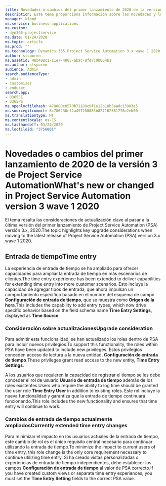 ```yaml
---
title: Novedades o cambios del primer lanzamiento de 2020 de la versión 3.x de Project Service Automation
description: Este tema proporciona información sobre las novedades y los cambios en el primer lanzamiento de Project Service Automation versión 3, 2020.
manager: kfend
ms.service: business-applications
ms.custom:
- dyn365-projectservice
ms.date: 01/24/2020
ms.topic: article
ms.prod: ''
ms.technology: Dynamics 365 Project Service Automation 3.x wave 1 2020
author: stsporen
ms.assetid: 48b408c1-11e7-4005-abac-8fd7c0b064b1
ms.author: stsporen
audience: Admin
search.audienceType:
- admin
- customizer
- enduser
search.app:
- D365CE
- D365PS
ms.openlocfilehash: 478080c0570b71188c9f1e12b18b5aadc13903e5
ms.sourcegitcommit: 8c786230ef2a497280885b827162561776e2eb00
ms.translationtype: HT
ms.contentlocale: es-ES
ms.lasthandoff: 03/24/2020
ms.locfileid: "3756001"
---
```

# <a name="whats-new-or-changed-in-project-service-automation-version-3-wave-1-2020"></a><span data-ttu-id="26bdd-103">Novedades o cambios del primer lanzamiento de 2020 de la versión 3 de Project Service Automation</span><span class="sxs-lookup"><span data-stu-id="26bdd-103">What's new or changed in Project Service Automation version 3 wave 1 2020</span></span>
<span data-ttu-id="26bdd-104">El tema resalta las consideraciones de actualización clave al pasar a la última versión del primer lanzamiento de Project Service Automation (PSA) versión 3.x, 2020.</span><span class="sxs-lookup"><span data-stu-id="26bdd-104">The topic highlights key upgrade considerations when moving to the latest release of Project Service Automation (PSA) version 3.x wave 1 2020.</span></span>

## <a name="time-entry"></a><span data-ttu-id="26bdd-105">Entrada de tiempo</span><span class="sxs-lookup"><span data-stu-id="26bdd-105">Time entry</span></span>
<span data-ttu-id="26bdd-106">La experiencia de entrada de tiempo se ha ampliado para ofrecer capacidades para ampliar la entrada de tiempo en más escenarios de clientes.</span><span class="sxs-lookup"><span data-stu-id="26bdd-106">The time entry experience has been extended to deliver capabilities for extending time entry into more customer scenarios.</span></span> <span data-ttu-id="26bdd-107">Esto incluye la capacidad de agregar tipos de entrada, que ahora impulsan un comportamiento específico basado en el nombre del esquema de campo **Configuración de entrada de tiempo**, que se muestra como **Origen de la hora**.</span><span class="sxs-lookup"><span data-stu-id="26bdd-107">This includes the capability to add entry types, which now drive specific behavior based on the field schema name **Time Entry Settings**, displayed as **Time Source**.</span></span>

### <a name="upgrade-consideration"></a><span data-ttu-id="26bdd-108">Consideración sobre actualizaciones</span><span class="sxs-lookup"><span data-stu-id="26bdd-108">Upgrade consideration</span></span>
<span data-ttu-id="26bdd-109">Para admitir esta funcionalidad, se han actualizado los roles dentro de PSA para incluir nuevos privilegios.</span><span class="sxs-lookup"><span data-stu-id="26bdd-109">To support this functionality, the roles within PSA have been updated to include new privileges.</span></span> <span data-ttu-id="26bdd-110">Estos privilegios conceden acceso de lectura a la nueva entidad, **Configuración de entrada de tiempo**.</span><span class="sxs-lookup"><span data-stu-id="26bdd-110">These privileges grant read access to the new entity, **Time Entry Settings**.</span></span>

<span data-ttu-id="26bdd-111">A los usuarios que requieren la capacidad de registrar el tiempo se les debe conceder el rol de usuario **Usuario de entrada de tiempo** además de los roles existentes.</span><span class="sxs-lookup"><span data-stu-id="26bdd-111">Users who require the ability to log time should be granted the user role **Time Entry User** in addition to existing roles.</span></span> <span data-ttu-id="26bdd-112">Este rol incluye la nueva funcionalidad y garantiza que la entrada de tiempo continuará funcionando.</span><span class="sxs-lookup"><span data-stu-id="26bdd-112">This role includes the new functionality and ensures that time entry will continue to work.</span></span>

### <a name="currently-extended-time-entry-changes"></a><span data-ttu-id="26bdd-113">Cambios de entrada de tiempo actualmente ampliados</span><span class="sxs-lookup"><span data-stu-id="26bdd-113">Currently extended time entry changes</span></span>
<span data-ttu-id="26bdd-114">Para minimizar el impacto en los usuarios actuales de la entrada de tiempo, este cambio de rol es el único requisito central necesario para continuar utilizando la entrada de tiempo.</span><span class="sxs-lookup"><span data-stu-id="26bdd-114">To minimize the impact to current users of time entry, this role change is the only core requirement necessary to continue utilizing time entry.</span></span> <span data-ttu-id="26bdd-115">Si ha creado vistas personalizadas o experiencias de entrada de tiempo independientes, debe establecer los campos **Configuración de entrada de tiempo** al valor de PSA correcto.</span><span class="sxs-lookup"><span data-stu-id="26bdd-115">If you have created custom views or separate time entry experiences, you must set the **Time Entry Setting** fields to the correct PSA value.</span></span>
